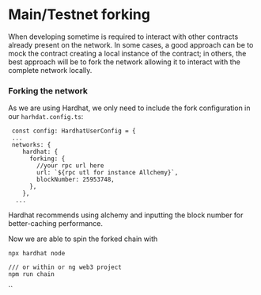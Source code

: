 # Main/Testnet forking

When developing sometime is required to interact with other contracts already present on the network. In some cases, a good approach can be to mock the contract creating a local instance of the contract; in others, the best approach will be to fork the network allowing it to interact with the complete network locally.

### Forking the network

As we are using Hardhat, we only need to include the fork configuration in our `harhdat.config.ts`:&#x20;

```
 const config: HardhatUserConfig = {
 ...
 networks: {
    hardhat: {
      forking: {
        //your rpc url here
        url: `${rpc utl for instance Allchemy}`,
        blockNumber: 25953748,
      }, 
    },
  ...
```

Hardhat recommends using alchemy and inputting the block number for better-caching performance.

Now we are able to spin the forked chain with

```
npx hardhat node

/// or within or ng web3 project
npm run chain 
```

``

&#x20;  &#x20;



